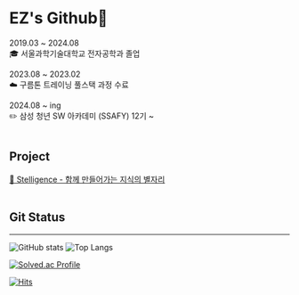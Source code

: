 # EZ's Github🤗

2019.03 ~ 2024.08 <br>
🎓 서울과학기술대학교 전자공학과 졸업
<br>

2023.08 ~ 2023.02 <br>
☁️ 구름톤 트레이닝 풀스택 과정 수료
<br>

2024.08 ~ ing <br>
✏️ 삼성 청년 SW 아카데미 (SSAFY) 12기 ~
<br>
<br>
## Project
[🌟 Stelligence - 함께 만들어가는 지식의 별자리](https://github.com/Eagle-Strike-7)
<br>
<br>

## Git Status
---

![GitHub stats](https://github-readme-stats.vercel.app/api?username=eenzzi&show_icons=true&theme=dracula)
![Top Langs](https://github-readme-stats.vercel.app/api/top-langs/?username=eenzzi)

[![Solved.ac Profile](http://mazassumnida.wtf/api/v2/generate_badge?boj=purelej99)](https://solved.ac/purelej99/)


[![Hits](https://hits.seeyoufarm.com/api/count/incr/badge.svg?url=https%3A%2F%2Fgithub.com%2Feenzzi%2Fhit-counter&count_bg=%23DB8085&title_bg=%23555555&icon=&icon_color=%23E7E7E7&title=hits&edge_flat=false)](https://hits.seeyoufarm.com)


